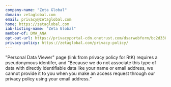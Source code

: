```yaml
---
company-name: "Zeta Global"
domain: zetaglobal.com
email: privacy@zetaglobal.com
home: https://zetaglobal.com
iab-listing-name: "Zeta Global"
member-of: DMA_ANA
opt-out-url: https://privacyportal-cdn.onetrust.com/dsarwebform/bc2d3301-11a5-4de5-b15e-ce796187a352/d0720d0f-d427-4a7d-a773-5d6793229f15.html 
privacy-policy: https://zetaglobal.com/privacy-policy/
---
```


"Personal Data Viewer" page (link from privacy policy for RtK) requires a pseudonymous identifer, and <q>Because we do not associate this type of data with directly identifiable data like your name or email address, we cannot provide it to you when you make an access request through our privacy policy using your email address.</q>

